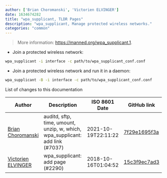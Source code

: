 ```yaml
---
author: ['Brian Choromanski', 'Victorien ELVINGER']
date: 1634674282
title: "wpa_supplicant, TLDR Pages"
description: "wpa_supplicant, Manage protected wireless networks."
categories: "common"
---
```

> More information: <https://manned.org/wpa_supplicant.1>.

- Join a protected wireless network:

```bash
wpa_supplicant -i interface -c path/to/wpa_supplicant_conf.conf
```

- Join a protected wireless network and run it in a daemon:

```bash
wpa_supplicant -B -i interface -c path/to/wpa_supplicant_conf.conf
```
List of changes to this documentation


Author | Description | ISO 8601 Date | GitHub link
------|-----|-----|-----
[Brian Choromanski](mailto:BrianChoromanski@gmail.com) | auditd, sftp, time, umount, unzip, w, which, wpa_supplicant: add link (#7037) | 2021-10-19T22:11:22 | [7f29e1695f3a](https://github.com/tldr-pages/tldr/commit/7f29e1695f3a3e3a2ecc20c730b8484a59daa588)
[Victorien ELVINGER](mailto:Conaclos@users.noreply.github.com) | wpa_supplicant: add page (#2290) | 2018-10-16T01:04:52 | [15c3f9ec7ad3](https://github.com/tldr-pages/tldr/commit/15c3f9ec7ad3b09e2caea212a5dd05882660b5f2)

